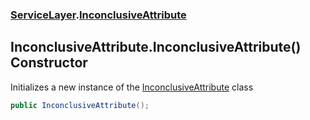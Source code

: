 ### [ServiceLayer](ServiceLayer.md 'ServiceLayer').[InconclusiveAttribute](ServiceLayer_InconclusiveAttribute.md 'ServiceLayer.InconclusiveAttribute')
## InconclusiveAttribute.InconclusiveAttribute() Constructor
Initializes a new instance of the [InconclusiveAttribute](ServiceLayer_InconclusiveAttribute.md 'ServiceLayer.InconclusiveAttribute') class  
```csharp
public InconclusiveAttribute();
```
